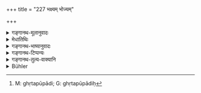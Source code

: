 +++
title = "227 भक्ष्यम् भोज्यम्"

+++

<details><summary>गङ्गानथ-मूलानुवादः</summary>

Also hard food and soft food of various kinds, roots, fruits, savoury meat and sweet-smelling drinks.—(227)
</details>

<details><summary>मेधातिथिः</summary>

धानाशष्कुल्यादयो भक्ष्याः । खरविशदम् अभ्यवहरणीयं हि **भक्ष्यम्** इत्य् उच्यते । **भोज्यं** घृतपूरादिः[^३९८] ॥ ३.२१७ ॥


[^३९८]:
     M: ghṛtapūpādi; G: ghṛtapūpādiḥ
</details>

<details><summary>गङ्गानथ-भाष्यानुवादः</summary>

‘*Hard food*’—parched grains and pastries; what is tough, distinct, and requires to be masticated, is called ‘*hard food*, *bhakṣya*.’

‘*Soft food*’—butter-pudding, &c.—(227)
</details>

<details><summary>गङ्गानथ-टिप्पन्यः</summary>

This verse is quoted in *Smṛtitattva* (p. 229) without comment;—in
*Gadādharapaddhati* (Kāla, p. 546);—in *Śrāddhakaumudī* (pp. 20 and
158), which explains ‘*bhakṣyam*’ as standing for the *śaṣkulī*,
butter-baked bread and such things,—and ‘*bhojyam*’ as for ‘milk-rice’
and the like;—and in *Hemādri* (Śrāddha, p. 1368), which explains
‘*bhakṣyam*’ as standing for *śaṣkulī*, sweet cakes and so forth, and
‘*bhojyam*’ for *ghṛtapūra* and such preparations.
</details>

<details><summary>गङ्गानथ-तुल्य-वाक्यानि</summary>

**(verses 3.226-228)  
**

See Comparative notes for [Verse
3.226].
</details>

<details><summary>Bühler</summary>

227	(As well as) various (kinds of) hard food which require mastication, and of soft food, roots, fruits, savoury meat, and fragrant drinks.
</details>
